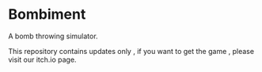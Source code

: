 # Bombiment
A bomb throwing simulator.

This repository contains updates only , if you want to get the game , please visit our itch.io page.
